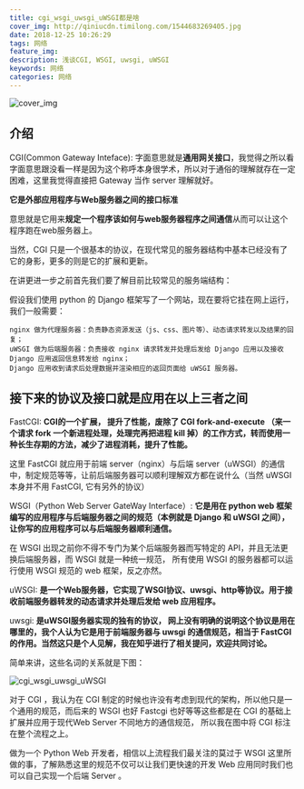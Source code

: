 ```yaml
---
title: cgi_wsgi_uwsgi_uWSGI都是啥
cover_img: http://qiniucdn.timilong.com/1544683269405.jpg
date: 2018-12-25 10:26:29
tags: 网络
feature_img:
description: 浅谈CGI, WSGI, uwsgi, uWSGI
keywords: 网络
categories: 网络
---
```


![cover_img](http://qiniucdn.timilong.com/1544683269405.jpg)

## 介绍
CGI(Common Gateway Inteface): 字面意思就是<b>通用网关接口</b>，我觉得之所以看字面意思跟没看一样是因为这个称呼本身很学术，所以对于通俗的理解就存在一定困难，这里我觉得直接把 Gateway 当作 server 理解就好。

<b>它是外部应用程序与Web服务器之间的接口标准</b>

意思就是它用来<b>规定一个程序该如何与web服务器程序之间通信</b>从而可以让这个程序跑在web服务器上。

当然，CGI 只是一个很基本的协议，在现代常见的服务器结构中基本已经没有了它的身影，更多的则是它的扩展和更新。

在讲更进一步之前首先我们要了解目前比较常见的服务端结构：

假设我们使用 python 的 Django 框架写了一个网站，现在要将它挂在网上运行，我们一般需要：
```
nginx 做为代理服务器：负责静态资源发送（js、css、图片等）、动态请求转发以及结果的回复；
uWSGI 做为后端服务器：负责接收 nginx 请求转发并处理后发给 Django 应用以及接收 Django 应用返回信息转发给 nginx；
Django 应用收到请求后处理数据并渲染相应的返回页面给 uWSGI 服务器。
```

## 接下来的协议及接口就是应用在以上三者之间

FastCGI: <b>CGI的一个扩展， 提升了性能，废除了 CGI fork-and-execute （来一个请求 fork 一个新进程处理，处理完再把进程 kill 掉）的工作方式，转而使用一种长生存期的方法，减少了进程消耗，提升了性能。</b>

这里 FastCGI 就应用于前端 server（nginx）与后端 server（uWSGI）的通信中，制定规范等等，让前后端服务器可以顺利理解双方都在说什么（当然 uWSGI 本身并不用 FastCGI, 它有另外的协议）

WSGI（Python Web Server GateWay Interface）: <b>它是用在 python web 框架编写的应用程序与后端服务器之间的规范（本例就是 Django 和 uWSGI 之间），让你写的应用程序可以与后端服务器顺利通信。</b>

在 WSGI 出现之前你不得不专门为某个后端服务器而写特定的 API，并且无法更换后端服务器，而 WSGI 就是一种统一规范， 所有使用 WSGI 的服务器都可以运行使用 WSGI 规范的 web 框架，反之亦然。

uWSGI: <b>是一个Web服务器，它实现了WSGI协议、uwsgi、http等协议。用于接收前端服务器转发的动态请求并处理后发给 web 应用程序。</b>

uwsgi: <b>是uWSGI服务器实现的独有的协议， 网上没有明确的说明这个协议是用在哪里的，我个人认为它是用于前端服务器与 uwsgi 的通信规范，相当于 FastCGI的作用。当然这只是个人见解，我在知乎进行了相关提问，欢迎共同讨论。</b>

简单来讲，这些名词的关系就是下图：

![cgi_wsgi_uwsgi_uWSGI](http://qiniucdn.timilong.com/cgi_wsgi_uwsgi_uWSGI.JPEG)

对于 CGI ，我认为在 CGI 制定的时候也许没有考虑到现代的架构，所以他只是一个通用的规范，而后来的 WSGI 也好 Fastcgi 也好等等这些都是在 CGI 的基础上扩展并应用于现代Web Server 不同地方的通信规范， 所以我在图中将 CGI 标注在整个流程之上。

做为一个 Python Web 开发者，相信以上流程我们最关注的莫过于 WSGI 这里所做的事，了解熟悉这里的规范不仅可以让我们更快速的开发 Web 应用同时我们也可以自己实现一个后端 Server 。
